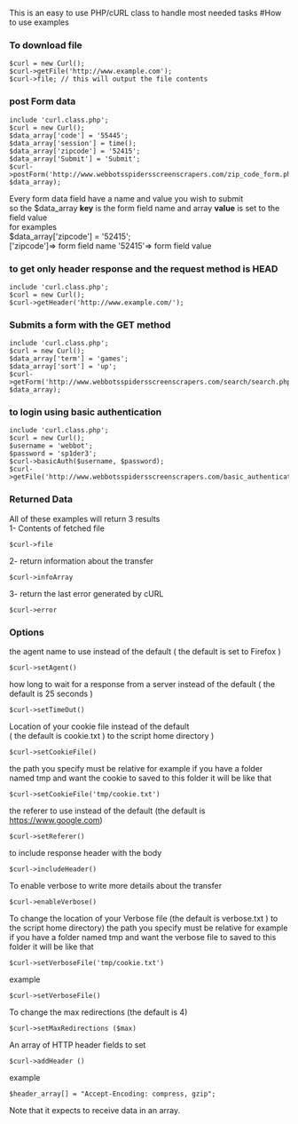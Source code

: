 This is an easy to use PHP/cURL class to handle most needed tasks
#How to use examples

### To download  file
```
$curl = new Curl();
$curl->getFile('http://www.example.com');
$curl->file; // this will output the file contents

```

### post Form data
```
include 'curl.class.php';
$curl = new Curl();
$data_array['code'] = '55445';
$data_array['session'] = time();
$data_array['zipcode'] = '52415';
$data_array['Submit'] = 'Submit';
$curl->postForm('http://www.webbotsspidersscreenscrapers.com/zip_code_form.php', $data_array);
```
Every form data field have a name and value you wish to submit <br>
so the $data_array **key** is the form field name and array **value** is set to the field value <br>
for examples  <br>
$data_array['zipcode'] = '52415'; <br>
['zipcode']=> form field name '52415'=> form field value <br>


### to get only header response and the request method is HEAD
```
include 'curl.class.php';
$curl = new Curl();
$curl->getHeader('http://www.example.com/');
```
### Submits a form with the GET method
```
include 'curl.class.php';
$curl = new Curl();
$data_array['term'] = 'games';
$data_array['sort'] = 'up';
$curl->getForm('http://www.webbotsspidersscreenscrapers.com/search/search.php', $data_array);
```
### to login using basic authentication
```
include 'curl.class.php';
$curl = new Curl();
$username = 'webbot';
$password = 'sp1der3';
$curl->basicAuth($username, $password);
$curl->getFile('http://www.webbotsspidersscreenscrapers.com/basic_authentication');
```
### Returned Data
All of these examples will return 3 results <br>
1- Contents of fetched file
```
$curl->file 
```
2- return information about the transfer
```
$curl->infoArray 
```
3-  return the last error generated by cURL
```
$curl->error 
```

### Options
the agent name to use instead of the default ( the default is set to Firefox )
```
$curl->setAgent()
```
how long to wait for a response from a server instead of the default ( the default is 25 seconds )
```
$curl->setTimeOut()
```
Location of your cookie file instead of the default <br>
( the default is cookie.txt ) to the script home directory )<br>
```
$curl->setCookieFile()
```
the path you specify must be relative for example
if you have a folder named tmp and want the cookie to saved to this folder it will be like that
```
$curl->setCookieFile('tmp/cookie.txt')
```
the referer to use instead of the default (the default is https://www.google.com)
```
$curl->setReferer()
```
to include response header with the body
```
$curl->includeHeader() 
```
To enable verbose to write more details about the transfer
```
$curl->enableVerbose()
```
To change the location of your Verbose file (the default is verbose.txt ) to the script home directory)
the path you specify must be relative for example
if you have a folder named tmp and want the verbose file to saved to this folder it will be like that
```
$curl->setVerboseFile('tmp/cookie.txt')
```
example
```
$curl->setVerboseFile()
```
To change the max redirections (the default is 4)
```
$curl->setMaxRedirections ($max)
```
An array of HTTP header fields to set
```
$curl->addHeader ()
```
example
```
$header_array[] = "Accept-Encoding: compress, gzip";
```
Note that it expects to receive data in an array.
